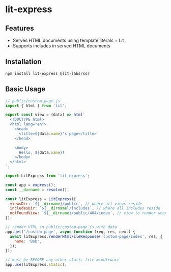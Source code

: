 # lit-express

## Features

- Serves HTML documents using template literals + Lit
- Supports includes in served HTML documents

## Installation

```
npm install lit-express @lit-labs/ssr
```

## Basic Usage

```js
// public/custom-page.js
import { html } from 'lit';

export const view = (data) => html`
  <!DOCTYPE html>
  <html lang="en">
    <head>
      <title>${data.name}'s page</title>
    </head>

    <body>
      Hello, ${data.name}!
    </body>
  </html>
`;
```

```js
import LitExpress from 'lit-express';

const app = express();
const __dirname = resolve();

const litExpress = LitExpress({
  viewsDir: `${__dirname}/public`, // where all views reside
  includesDir: `${__dirname}/includes`, // where all includes reside
  notFoundView: `${__dirname}/public/404/index`, // view to render when there is no index file
});

// render HTML in public/custom-page.js with data
app.get('/custom-page', async function (req, res, next) {
  await litExpress.renderHtmlFileResponse('custom-page/index', res, {
    name: 'Bob',
  });
});

// must be BEFORE any other static file middleware
app.use(litExpress.static);
```
